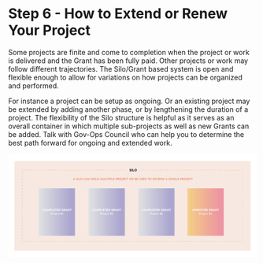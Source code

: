 # Step 6 - How to Extend or Renew Your Project

Some projects are finite and come to completion when the project or work is delivered and the Grant has been fully paid. Other projects or work may follow different trajectories. The Silo/Grant based system is open and flexible enough to allow for variations on how projects can be organized and performed.

For instance a project can be setup as ongoing. Or an existing project may be extended by adding another phase, or by lengthening the duration of a project. The flexibility of the Silo structure is helpful as it serves as an overall container in which multiple sub-projects as well as new Grants can be added. Talk with Gov-Ops Council who can help you to determine the best path forward for ongoing and extended work.

![step-6](6_Yam_Grants-6_Steps_diagrams.png)